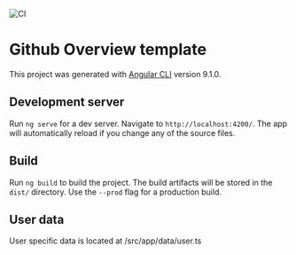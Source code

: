 
![CI](https://github.com/mvukic/mvukic-github-io-source/workflows/CI/badge.svg)

# Github Overview template

This project was generated with [Angular CLI](https://github.com/angular/angular-cli) version 9.1.0.

## Development server

Run `ng serve` for a dev server. Navigate to `http://localhost:4200/`. The app will automatically reload if you change any of the source files.

## Build

Run `ng build` to build the project. The build artifacts will be stored in the `dist/` directory. Use the `--prod` flag for a production build.

## User data

User specific data is located at /src/app/data/user.ts
